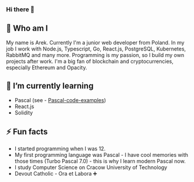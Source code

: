 ### Hi there 👋

## :boy: Who am I 
My name is Arek. Currently I'm a junior web developer from Poland. In my job I work with Node.js, Typescript, Go, React.js, PostgreSQL, Kubernetes, RabbitMQ and many more. 
Programming is my passion, so I build my own projects after work.
I'm a big fan of blockchain and cryptocurrencies, especially Ethereum and Opacity. 

## 🌱 I’m currently learning
- Pascal (see - [Pascal-code-examples](https://github.com/ethArek/Pascal-code-examples/))
- React.js
- Solidity

## ⚡ Fun facts
- I started programming when I was 12.
- My first programming language was Pascal - I have cool memories with those times (Turbo Pascal 7.0) - this is why I learn modern Pascal now.
- I study Computer Science on Cracow University of Technology
- Devout Catholic - Ora et Labora :heavy_plus_sign:

